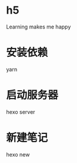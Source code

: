 # h5
Learning makes me happy

# 安装依赖
yarn 

# 启动服务器
hexo server

# 新建笔记
hexo new <title>

# 生成静态文件
hexo generate